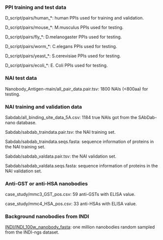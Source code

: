 ### PPI training and test data

D_script/pairs/human_*: human PPIs used for training and validation.

D_script/pairs/mouse_*:  M.musculus  PPIs used for testing.

D_script/pairs/fly_*:  D.melanogaster PPIs used for testing.

D_script/pairs/worm_*: C.elegans PPIs used for testing.

D_script/pairs/yeast_*: S.cerevisiae PPIs used for testing.

D_script/pairs/ecoli_*: E. Coli PPIs used for testing.



### NAI test data

Nanobody_Antigen-main/all_pair_data.pair.tsv: 1800 NAIs (<800aa) for testing.



### NAI training and validation data

Sabdab/all_binding_site_data_5A.csv: 1184 true NAIs got from the SAbDab-nano database.

Sabdab/sabdab_traindata.pair.tsv: the NAI  training set.

Sabdab/sabdab_traindata.seqs.fasta: sequence information of proteins in the NAI  training set.

Sabdab/sabdab_valdata.pair.tsv: the NAI validation set.

Sabdab/sabdab_valdata.seqs.fasta: sequence information of proteins in the NAI  validation set.



### Anti-GST or anti-HSA nanobodies

case_study/mmc3_GST_pos.csv: 59 anti-GSTs with ELISA value.

case_study/mmc4_HSA_pos.csv: 33 anti-HSAs with ELISA value.



### Background nanobodies from INDI

[INDI/INDI_100w_nanobody_fasta](https://cloud.tsinghua.edu.cn/f/838de6cfcdc146babfb1/?dl=1): one million nanobodies random sampled from the INDI-ngs dataset.
